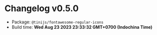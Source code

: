 # Changelog v0.5.0

- Package: `@tinijs/fontawesome-regular-icons`
- Build time: **Wed Aug 23 2023 23:33:32 GMT+0700 (Indochina Time)**

